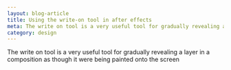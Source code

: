 ```yaml
---
layout: blog-article
title: Using the write-on tool in after effects
meta: The write on tool is a very useful tool for gradually revealing a layer in a composition as though it were being painted onto the screen
category: design
---
```


The write on tool is a very useful tool for gradually revealing a layer in a composition as though it were being painted onto the screen

